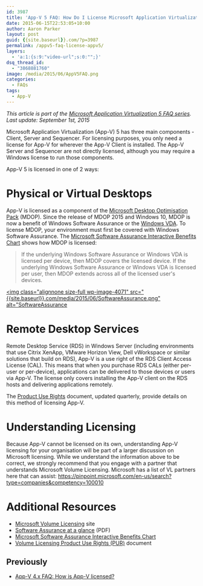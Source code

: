 ```yaml
---
id: 3987
title: 'App-V 5 FAQ: How Do I License Microsoft Application Virtualization 5?'
date: 2015-06-15T22:53:05+10:00
author: Aaron Parker
layout: post
guid: {{site.baseurl}}.com/?p=3987
permalink: /appv5-faq-license-appv5/
layers:
  - 'a:1:{s:9:"video-url";s:0:"";}'
dsq_thread_id:
  - "3868881760"
image: /media/2015/06/AppV5FAQ.png
categories:
  - FAQs
tags:
  - App-V
---
```

_This article is part of the [Microsoft Application Virtualization 5 FAQ series]({{site.baseurl}}/appv5-faqs/). Last update: September 1st, 2015_

Microsoft Application Virtualization (App-V) 5 has three main components - Client, Server and Sequencer. For licensing purposes, you only need a license for App-V for wherever the App-V Client is installed. The App-V Server and Sequencer are not directly licensed, although you may require a Windows license to run those components.

App-V 5 is licensed in one of 2 ways:

# Physical or Virtual Desktops

App-V is licensed as a component of the [Microsoft Desktop Optimisation Pack](https://www.microsoft.com/en-AU/windows/enterprise/products-and-technologies/mdop/default.aspx) (MDOP). Since the release of MDOP 2015 and Windows 10, MDOP is now a benefit of Windows Software Assurance or the [Windows VDA](http://www.microsoft.com/en-us/Licensing/product-licensing/windows10.aspx). To license MDOP, your environment must first be covered with Windows Software Assurance. The [Microsoft Software Assurance Interactive Benefits Chart](https://www.microsoft.com/en-us/download/details.aspx?id=1732) shows how MDOP is licensed:

> If the underlying Windows Software Assurance or Windows VDA is licensed per device, then MDOP covers the licensed device. If the underlying Windows Software Assurance or Windows VDA is licensed per user, then MDOP extends across all of the licensed user's devices.

[<img class="alignnone size-full wp-image-4071" src="{{site.baseurl}}.com/media/2015/06/SoftwareAssurance.png" alt="SoftwareAssurance]({{site.baseurl}}/media/2015/06/SoftwareAssurance.png)

# Remote Desktop Services

Remote Desktop Service (RDS) in Windows Server (including environments that use Citrix XenApp, VMware Horizon View, Dell vWorkspace or similar solutions that build on RDS), App-V is a use right of the RDS Client Access License (CAL). This means that when you purchase RDS CALs (either per-user or per-device), applications can be delivered to those devices or users via App-V. The license only covers installing the App-V client on the RDS hosts and delivering applications remotely.

The [Product Use Rights](https://www.microsoft.com/en-us/licensing/product-licensing/products.aspx) document, updated quarterly, provide details on this method of licensing App-V.

# Understanding Licensing

Because App-V cannot be licensed on its own, understanding App-V licensing for your organisation will be part of a larger discussion on Microsoft licensing. While we understand the information above to be correct, we strongly recommend that you engage with a partner that understands Microsoft Volume Licensing. Microsoft has a list of VL partners here that can assist: <a href="https://pinpoint.microsoft.com/en-us/search?type=companies&competency=100010" target="_blank">https://pinpoint.microsoft.com/en-us/search?type=companies&competency=100010</a>

# Additional Resources

  * [Microsoft Volume Licensing](http://www.microsoft.com/en-us/licensing/licensing-programs/software-assurance-default.aspx) site
  * [Software Assurance at a glance](http://download.microsoft.com/download/5/c/7/5c727885-ec15-4920-818b-4d140ec6c38a/Software-Assurance-at-a-Glance.pdf) (PDF)
  * [Microsoft Software Assurance Interactive Benefits Chart](https://www.microsoft.com/en-us/download/details.aspx?id=1732)
  * [Volume Licensing Product Use Rights (PUR)](https://www.microsoft.com/en-us/licensing/product-licensing/products.aspx) document

## Previously

  * [App-V 4.x FAQ: How is App-V licensed?]({{site.baseurl}}/deployment/app-v-faq-3-how-is-app-v-licensed)

 